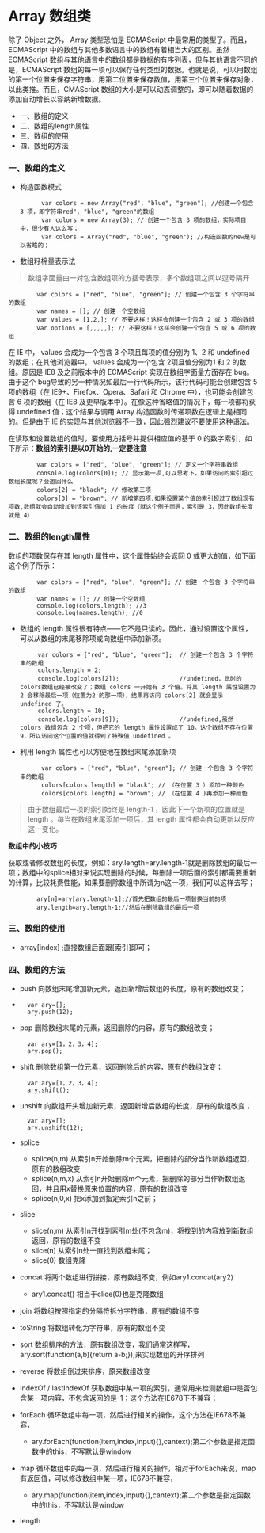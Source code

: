 # Array 数组类

除了 Object 之外， Array 类型恐怕是 ECMAScript 中最常用的类型了。而且，ECMAScript 中的数组与其他多数语言中的数组有着相当大的区别。虽然 ECMAScript 数组与其他语言中的数组都是数据的有序列表，但与其他语言不同的是，ECMAScript 数组的每一项可以保存任何类型的数据。也就是说，可以用数组的第一个位置来保存字符串，用第二位置来保存数值，用第三个位置来保存对象，以此类推。而且，CMAScript 数组的大小是可以动态调整的，即可以随着数据的添加自动增长以容纳新增数据。

- 一、数组的定义
- 二、数组的length属性
- 三、数组的使用
- 四、数组的方法

### 一、数组的定义

- 构造函数模式

            var colors = new Array("red", "blue", "green"); //创建一个包含 3 项，即字符串red", "blue", "green"的数组
            var colors = new Array(3); // 创建一个包含 3 项的数组，实际项目中，很少有人这么写；
            var colors = Array("red", "blue", "green"); //构造函数的new是可以省略的；

- 数组籽棉量表示法

> 数组字面量由一对包含数组项的方括号表示，多个数组项之间以逗号隔开

            var colors = ["red", "blue", "green"]; // 创建一个包含 3 个字符串的数组
            var names = []; // 创建一个空数组
            var values = [1,2,]; // 不要这样！这样会创建一个包含 2 或 3 项的数组
            var options = [,,,,,]; // 不要这样！这样会创建一个包含 5 或 6 项的数组


在 IE 中， values 会成为一个包含 3 个项且每项的值分别为 1、2 和 undefined 的数组；在其他浏览器中， values 会成为一个包含 2项且值分别为1 和 2 的数组。原因是 IE8 及之前版本中的 ECMAScript 实现在数组字面量方面存在 bug。由于这个 bug导致的另一种情况如最后一行代码所示，该行代码可能会创建包含 5 项的数组（在 IE9+、Firefox、Opera、Safari 和 Chrome 中），也可能会创建包含 6 项的数组（在 IE8 及更早版本中）。在像这种省略值的情况下，每一项都将获得 undefined 值；这个结果与调用 Array 构造函数时传递项数在逻辑上是相同的。但是由于 IE 的实现与其他浏览器不一致，因此强烈建议不要使用这种语法。

在读取和设置数组的值时，要使用方括号并提供相应值的基于 0 的数字索引，如下所示：**数组的索引是以0开始的,一定要注意**

            var colors = ["red", "blue", "green"]; // 定义一个字符串数组
            console.log(colors[0]); // 显示第一项,可以思考下，如果访问的索引超过数组长度呢？会返回什么
            colors[2] = "black"; // 修改第三项
            colors[3] = "brown"; // 新增第四项,如果设置某个值的索引超过了数组现有项数,数组就会自动增加到该索引值加 1 的长度（就这个例子而言，索引是 3，因此数组长度就是 4）

### 二、数组的length属性

数组的项数保存在其 length 属性中，这个属性始终会返回 0 或更大的值，如下面这个例子所示：

            var colors = ["red", "blue", "green"]; // 创建一个包含 3 个字符串的数组
            var names = []; // 创建一个空数组
            console.log(colors.length); //3
            console.log(names.length); //0

-  数组的 length 属性很有特点——它不是只读的。因此，通过设置这个属性，可以从数组的末尾移除项或向数组中添加新项。

            var colors = ["red", "blue", "green"];  // 创建一个包含 3 个字符串的数组
            colors.length = 2;
            console.log(colors[2]);                 //undefined，此时的colors数组已经被改变了；数组 colors 一开始有 3 个值。将其 length 属性设置为 2 会移除最后一项（位置为2 的那一项），结果再访问 colors[2] 就会显示 undefined 了。
            colors.length = 10;
            console.log(colors[9]);                 //undefined,虽然 colors 数组包含 2 个项，但把它的 length 属性设置成了 10。这个数组不存在位置 9，所以访问这个位置的值就得到了特殊值 undefined 。

- 利用 length 属性也可以方便地在数组末尾添加新项

            var colors = ["red", "blue", "green"]; // 创建一个包含 3 个字符串的数组
            colors[colors.length] = "black"; // （在位置 3 ）添加一种颜色
            colors[colors.length] = "brown"; // （在位置 4 )再添加一种颜色
 > 由于数组最后一项的索引始终是 length-1 ，因此下一个新项的位置就是 length 。每当在数组末尾添加一项后，其 length 属性都会自动更新以反应这一变化。

**数组中的小技巧**

 获取或者修改数组的长度，例如：ary.length=ary.length-1就是删除数组的最后一项；数组中的splice相对来说实现删除的时候，每删除一项后面的索引都需要重新的计算，比较耗费性能，如果要删除数组中所谓为n这一项，我们可以这样去写；
            
            ary[n]=ary[ary.length-1];//首先把数组的最后一项替换当前的项
            ary.length=ary.length-1;//然后在删除数组的最后一项

### 三、数组的使用

- array[index] ;直接数组后面跟[索引]即可；

### 四、数组的方法

- push 向数组末尾增加新元素，返回新增后数组的长度，原有的数组改变；
- 
        var ary=[];
        ary.push(12);
  
- pop 删除数组末尾的元素，返回删除的内容，原有的数组改变；

        var ary=[1，2，3，4];
        ary.pop();

- shift 删除数组第一位元素，返回删除后的内容，原有的数组改变；

        var ary=[1，2，3，4];
        ary.shift();

- unshift 向数组开头增加新元素，返回新增后数组的长度，原有的数组改变；

        var ary=[];
        ary.unshift(12);

- splice
    - splice(n,m)   从索引n开始删除m个元素，把删除的部分当作新数组返回，原有的数组改变
    - splice(n,m,x) 从索引n开始删除m个元素，把删除的部分当作新数组返回，并且用x替换原来位置的内容，原有的数组改变
    - splice(n,0,x) 把x添加到指定索引n之前；
- slice
    - slice(n,m)    从索引n开找到索引m处(不包含m)，将找到的内容放到新数组返回，原有的数组不变
    - slice(n)      从索引n处一直找到数组末尾；
    - slice(0)      数组克隆
- concat        将两个数组进行拼接，原有数组不变，例如ary1.concat(ary2)
    - ary1.concat() 相当于clice(0)也是克隆数组
- join      将数组按照指定的分隔符拆分字符串，原有的数组不变
- toString  将数组转化为字符串，原有的数组不变
- sort      数组排序的方法，原有数组改变，我们通常这样写，ary.sort(function(a,b){return a-b;});来实现数组的升序排列 
- reverse    将数组倒过来排序，原来数组改变
- indexOf / lastIndexOf 获取数组中某一项的索引，通常用来检测数组中是否包含某一项内容，不包含返回的是-1；这个方法在IE678下不兼容；
- forEach   循环数组中每一项，然后进行相关的操作，这个方法在IE678不兼容，
    - ary.forEach(function(item,index,input){},cantext);第二个参数是指定函数中的this，不写默认是window
- map    循环数组中的每一项，然后进行相关的操作，相对于forEach来说，map有返回值，可以修改数组中某一项，IE678不兼容，
    - ary.map(function(item,index,input){},cantext);第二个参数是指定函数中的this，不写默认是window
- length